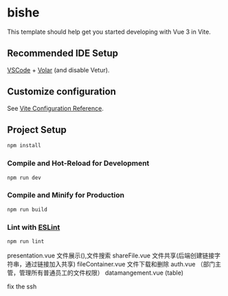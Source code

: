# bishe

This template should help get you started developing with Vue 3 in Vite.

## Recommended IDE Setup

[VSCode](https://code.visualstudio.com/) + [Volar](https://marketplace.visualstudio.com/items?itemName=Vue.volar) (and disable Vetur).

## Customize configuration

See [Vite Configuration Reference](https://vite.dev/config/).

## Project Setup

```sh
npm install
```

### Compile and Hot-Reload for Development

```sh
npm run dev
```

### Compile and Minify for Production

```sh
npm run build
```

### Lint with [ESLint](https://eslint.org/)

```sh
npm run lint
```


presentation.vue 文件展示(),文件搜索
shareFile.vue 文件共享(后端创建链接字符串，通过链接加入共享)
fileContainer.vue 文件下载和删除
auth.vue （部门主管，管理所有普通员工的文件权限）
datamangement.vue (table)


fix the ssh

